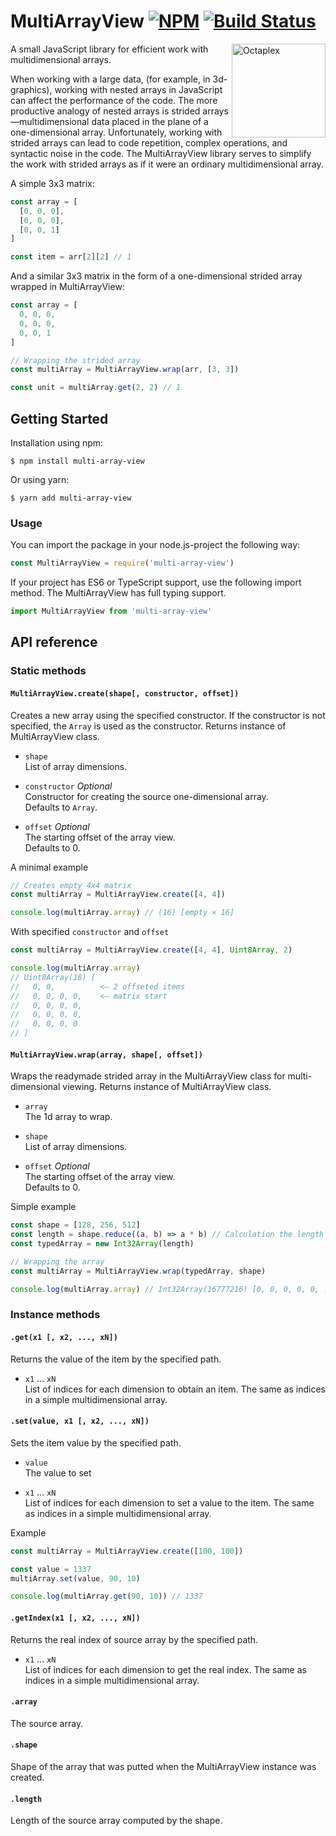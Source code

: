 # MultiArrayView [![NPM](https://img.shields.io/npm/v/multi-array-view.svg?style=flat-square&maxAge=3600)](https://www.npmjs.com/package/multi-array-view) [![Build Status](https://img.shields.io/travis/danakt/multi-array-view.svg?style=flat-square&maxAge=3600)](https://travis-ci.org/danakt/multi-array-view)

<img align="right" width="150" src="https://cdn.rawgit.com/danakt/multi-array-view/74507769/octaplex.svg" title="Octaplex">

A small JavaScript library for efficient work with multidimensional arrays.

When working with a large data, (for example, in 3d-graphics), working with nested arrays in JavaScript can affect the performance of the code. The more productive analogy of nested arrays is strided arrays—multidimensional data placed in the plane of a one-dimensional array. Unfortunately, working with strided arrays can lead to code repetition, complex operations, and syntactic noise in the code. The MultiArrayView library serves to simplify the work with strided arrays as if it were an ordinary multidimensional array.

A simple 3x3 matrix:

```js
const array = [
  [0, 0, 0],
  [0, 0, 0],
  [0, 0, 1]
]

const item = arr[2][2] // 1
```

And a similar 3x3 matrix in the form of a one-dimensional strided array wrapped in MultiArrayView:

```js
const array = [
  0, 0, 0,
  0, 0, 0,
  0, 0, 1
]

// Wrapping the strided array
const multiArray = MultiArrayView.wrap(arr, [3, 3])

const unit = multiArray.get(2, 2) // 1
```

## Getting Started

Installation using npm:

```
$ npm install multi-array-view
```

Or using yarn:

```
$ yarn add multi-array-view
```

### Usage

You can import the package in your node.js-project the following way:

```js
const MultiArrayView = require('multi-array-view')
```

If your project has ES6 or TypeScript support, use the following import method. The MultiArrayView has full typing support.

```js
import MultiArrayView from 'multi-array-view'
```

## API reference

### Static methods

#### `MultiArrayView.create(shape[, constructor, offset])`
Creates a new array using the specified constructor. If the constructor is not specified, the `Array` is used as the constructor. Returns instance of MultiArrayView class.

- `shape`  
List of array dimensions.
  
- `constructor` _Optional_  
Constructor for creating the source one-dimensional array.  
Defaults to `Array`.

- `offset` _Optional_   
The starting offset of the array view.  
Defaults to 0.

A minimal example
```js
// Creates empty 4x4 matrix
const multiArray = MultiArrayView.create([4, 4])

console.log(multiArray.array) // (16) [empty × 16] 

```

With specified `constructor` and `offset`
```js
const multiArray = MultiArrayView.create([4, 4], Uint8Array, 2)

console.log(multiArray.array)
// Uint8Array(18) [
//   0, 0,          <— 2 offseted items
//   0, 0, 0, 0,    <— matrix start
//   0, 0, 0, 0,
//   0, 0, 0, 0,
//   0, 0, 0, 0
// ]
```

#### `MultiArrayView.wrap(array, shape[, offset])`
Wraps the readymade strided array in the MultiArrayView class for multi-dimensional viewing. Returns instance of MultiArrayView class.

- `array`  
The 1d array to wrap.

- `shape`  
List of array dimensions.

- `offset` _Optional_   
The starting offset of the array view.  
Defaults to 0.

Simple example
```js
const shape = [128, 256, 512]
const length = shape.reduce((a, b) => a * b) // Calculation the length of the array
const typedArray = new Int32Array(length) 

// Wrapping the array
const multiArray = MultiArrayView.wrap(typedArray, shape) 

console.log(multiArray.array) // Int32Array(16777216) [0, 0, 0, 0, 0, ...
```

### Instance methods

#### `.get(x1 [, x2, ..., xN])`
Returns the value of the item by the specified path.

- `x1` ... `xN`  
 List of indices for each dimension to obtain an item. The same as indices in a simple multidimensional array.


#### `.set(value, x1 [, x2, ..., xN])`
Sets the item value by the specified path.

- `value`  
The value to set

- `x1` ... `xN`  
List of indices for each dimension to set a value to the item. The same as indices in a simple multidimensional array.

Example
```js
const multiArray = MultiArrayView.create([100, 100])

const value = 1337
multiArray.set(value, 90, 10)

console.log(multiArray.get(90, 10)) // 1337
```

#### `.getIndex(x1 [, x2, ..., xN])`
Returns the real index of source array by the specified path.

- `x1` ... `xN`  
List of indices for each dimension to get the real index. The same as indices in a simple multidimensional array.

#### `.array`
The source array.

#### `.shape`
Shape of the array that was putted when the MultiArrayView instance was created.

#### `.length`
Length of the source array computed by the shape.